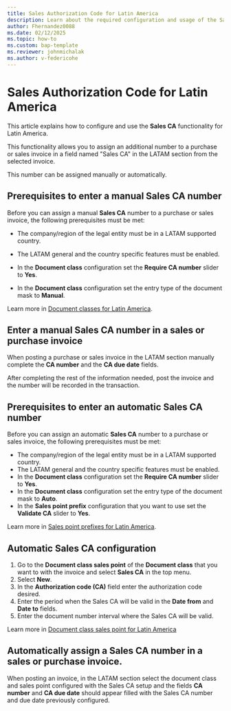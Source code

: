 ```yaml
---
title: Sales Authorization Code for Latin America
description: Learn about the required configuration and usage of the Sales CA functionality for Latin America.
author: Fhernandez0088
ms.date: 02/12/2025
ms.topic: how-to
ms.custom: bap-template
ms.reviewer: johnmichalak
ms.author: v-federicohe
---
```


# Sales Authorization Code for Latin America

This article explains how to configure and use the **Sales CA** functionality for Latin America.

This functionality allows you to assign an additional number to a purchase or sales invoice in a field named "Sales CA" in the LATAM section from the selected invoice.

This number can be assigned manually or automatically.

## Prerequisites to enter a manual Sales CA number

Before you can assign a manual **Sales CA** number to a purchase or sales invoice, the following prerequisites must be met:

- The company/region of the legal entity must be in a LATAM supported country.
- The LATAM general and the country specific features must be enabled.


- In the **Document class** configuration set the **Require CA number** slider to **Yes**.
- In the **Document class** configuration set the entry type of the document mask to **Manual**.

Learn more in [Document classes for Latin America](https://learn.microsoft.com/dynamics365/finance/localizations/iberoamerica/ltm-core-document-class).

## Enter a manual Sales CA number in a sales or purchase invoice

When posting a purchase or sales invoice in the LATAM section manually complete the **CA number** and the **CA due date** fields.

After completing the rest of the information needed, post the invoice and the number will be recorded in the transaction.

## Prerequisites to enter an automatic Sales CA number

Before you can assign an automatic **Sales CA** number to a purchase or sales invoice, the following prerequisites must be met:

- The company/region of the legal entity must be in a LATAM supported country.
- The LATAM general and the country specific features must be enabled.
- In the **Document class** configuration set the **Require CA number** slider to **Yes**.
- In the **Document class** configuration set the entry type of the document mask to **Auto**.
- In the **Sales point prefix** configuration that you want to use set the **Validate CA** slider to **Yes**.

Learn more in [Sales point prefixes for Latin America](https://learn.microsoft.com/dynamics365/finance/localizations/iberoamerica/ltm-core-sales-point-prefixes).

## Automatic Sales CA configuration

1. Go to the **Document class sales point** of the **Document class** that you want to with the invoice and select **Sales CA** in the top menu.
2. Select **New**.
3. In the **Authorization code (CA)** field enter the authorization code desired.
4. Enter the period when the Sales CA will be valid in the **Date from** and **Date to** fields.
5. Enter the document number interval where the Sales CA will be valid.

Learn more in [Document class sales point for Latin America](https://learn.microsoft.com/dynamics365/finance/localizations/iberoamerica/ltm-core-document-class-sales-point)

## Automatically assign a Sales CA number in a sales or purchase invoice.

When posting an invoice, in the LATAM section select the document class and sales point configured with the Sales CA setup and the fields **CA number** and **CA due date** should appear filled with the Sales CA number and due date previously configured.
